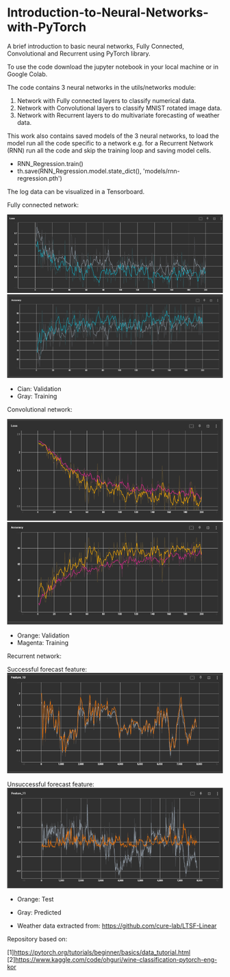 # Introduction-to-Neural-Networks-with-PyTorch
A brief introduction to basic neural networks, Fully Connected, Convolutional and Recurrent using PyTorch library.

To use the code download the jupyter notebook in your local machine or in Google Colab.

The code contains 3 neural networks in the utils/networks module:
1. Network with Fully connected layers to classify numerical data.
2. Network with Convolutional layers to classify MNIST rotated image data.
3. Network with Recurrent layers to do multivariate forecasting of weather data.

This work also contains saved models of the 3 neural networks, to load the model run all the code specific to a network e.g. for a Recurrent Network (RNN) run all the code and skip the training loop and saving model cells.
- RNN_Regression.train()
- th.save(RNN_Regression.model.state_dict(), 'models/rnn-regression.pth')

The log data can be visualized in a Tensorboard.

Fully connected network:

![Alt text](https://github.com/vcadillog/Introduction-to-Neural-Networks-with-PyTorch/blob/main/images/DNN_loss.png)
![Alt text](https://github.com/vcadillog/Introduction-to-Neural-Networks-with-PyTorch/blob/main/images/DNN_acc.png)

- Cian: Validation 
- Gray: Training 

Convolutional network:

![Alt text](https://github.com/vcadillog/Introduction-to-Neural-Networks-with-PyTorch/blob/main/images/CNN_loss.png)
![Alt text](https://github.com/vcadillog/Introduction-to-Neural-Networks-with-PyTorch/blob/main/images/CNN_acc.png)

- Orange: Validation
- Magenta: Training

Recurrent network:

Successful forecast feature:
![Alt text](https://github.com/vcadillog/Introduction-to-Neural-Networks-with-PyTorch/blob/main/images/RNN_f10.png)

Unsuccessful forecast feature:
![Alt text](https://github.com/vcadillog/Introduction-to-Neural-Networks-with-PyTorch/blob/main/images/RNN_f11.png)

- Orange: Test
- Gray: Predicted

- Weather data extracted from: https://github.com/cure-lab/LTSF-Linear

Repository based on: 

[1]https://pytorch.org/tutorials/beginner/basics/data_tutorial.html
[2]https://www.kaggle.com/code/ohguri/wine-classification-pytorch-eng-kor
 
